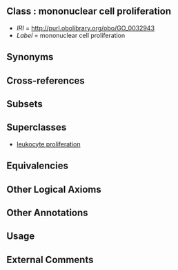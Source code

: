 
## Class : mononuclear cell proliferation

 * *IRI* = http://purl.obolibrary.org/obo/GO_0032943
 * *Label* = mononuclear cell proliferation

## Synonyms


## Cross-references


## Subsets


## Superclasses

 * [leukocyte proliferation](../../GO/61/GO_0070661.md)

## Equivalencies


## Other Logical Axioms


## Other Annotations


## Usage


## External Comments

